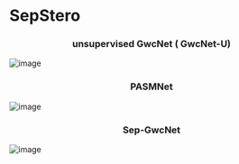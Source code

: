 # SepStero
### <center> unsupervised GwcNet ( GwcNet-U)  </center>
![image](https://github.com/Zhaohuai-L/SepStero/blob/main/Demo/GwcNet-U.gif)
### <center> PASMNet  </center>
![image](https://github.com/Zhaohuai-L/SepStero/blob/main/Demo/PASMNet.gif)
### <center> Sep-GwcNet  </center>
![image](https://github.com/Zhaohuai-L/SepStero/blob/main/Demo/Sep-GwcNet.gif)
